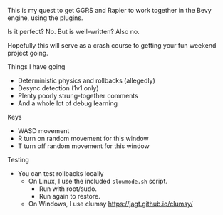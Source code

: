 This is my quest to get GGRS and Rapier to work together in the Bevy engine,
using the plugins.

Is it perfect? No. But is well-written? Also no.

Hopefully this will serve as a crash course to getting your fun weekend project
going.

Things I have going

- Deterministic physics and rollbacks (allegedly)
- Desync detection (1v1 only)
- Plenty poorly strung-together comments
- And a whole lot of debug learning

Keys

- WASD movement
- R turn on random movement for this window
- T turn off random movement for this window

Testing

- You can test rollbacks locally
  - On Linux, I use the included `slowmode.sh` script.
    - Run with root/sudo.
    - Run again to restore.
  - On Windows, I use clumsy https://jagt.github.io/clumsy/
